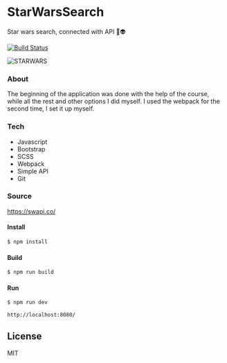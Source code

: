 # StarWarsSearch


Star wars search, connected with API 🌌👽

[![Build Status](https://travis-ci.org/joemccann/dillinger.svg?branch=master)](https://travis-ci.org/joemccann/dillinger)


 ![STARWARS](https://media.giphy.com/media/3ornjU0VM71ODjzjuU/giphy.gif)  


### About 
The beginning of the application was done with the help of the course, while all the rest and other options I did myself. I used the webpack for the second time, I set it up myself.

### Tech                                                                            
* Javascript
* Bootstrap
* SCSS
* Webpack
* Simple API
* Git



### Source
https://swapi.co/

#### Install
```sh
$ npm install
```
#### Build
```sh
$ npm run build 
```
#### Run
```sh
$ npm run dev
```

```sh
http://localhost:8080/
```


License
----

MIT

